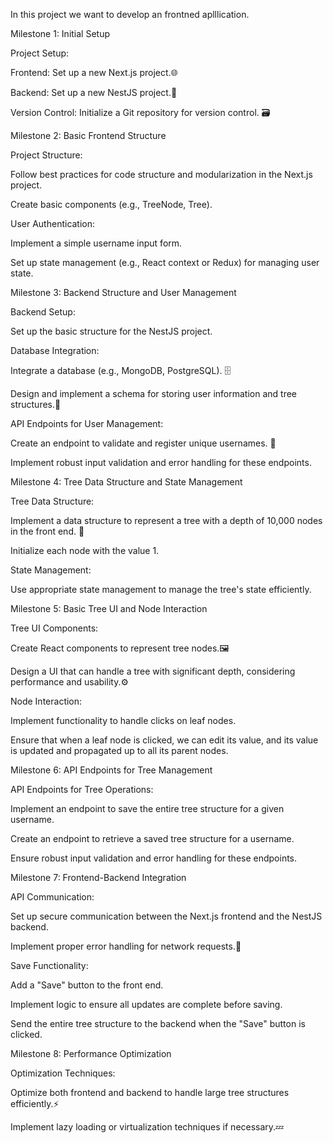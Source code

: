 In this project we want to develop an frontned aplllication.

Milestone 1: Initial Setup

Project Setup:

Frontend: Set up a new Next.js project.🌐

Backend: Set up a new NestJS project.🔧

Version Control: Initialize a Git repository for version control. 🗃️

Milestone 2: Basic Frontend Structure

Project Structure:

Follow best practices for code structure and modularization in the Next.js project.

Create basic components (e.g., TreeNode, Tree).

User Authentication:

Implement a simple username input form.

Set up state management (e.g., React context or Redux) for managing user state.

Milestone 3: Backend Structure and User Management

Backend Setup:

Set up the basic structure for the NestJS project.

Database Integration:

Integrate a database (e.g., MongoDB, PostgreSQL). 🗄️

Design and implement a schema for storing user information and tree structures.📝

API Endpoints for User Management:

Create an endpoint to validate and register unique usernames. 🔐

Implement robust input validation and error handling for these endpoints.

Milestone 4: Tree Data Structure and State Management

Tree Data Structure:

Implement a data structure to represent a tree with a depth of 10,000 nodes in the front end. 🌳

Initialize each node with the value 1.

State Management:

Use appropriate state management to manage the tree's state efficiently.

Milestone 5: Basic Tree UI and Node Interaction

Tree UI Components:

Create React components to represent tree nodes.🖼️

Design a UI that can handle a tree with significant depth, considering performance and usability.⚙️

Node Interaction:

Implement functionality to handle clicks on leaf nodes.

Ensure that when a leaf node is clicked, we can edit its value, and its value is updated and propagated up to all its parent nodes.

Milestone 6: API Endpoints for Tree Management

API Endpoints for Tree Operations:

Implement an endpoint to save the entire tree structure for a given username.

Create an endpoint to retrieve a saved tree structure for a username.

Ensure robust input validation and error handling for these endpoints.

Milestone 7: Frontend-Backend Integration

API Communication:

Set up secure communication between the Next.js frontend and the NestJS backend.

Implement proper error handling for network requests.🚦

Save Functionality:

Add a "Save" button to the front end.

Implement logic to ensure all updates are complete before saving.

Send the entire tree structure to the backend when the "Save" button is clicked.

Milestone 8: Performance Optimization

Optimization Techniques:

Optimize both frontend and backend to handle large tree structures efficiently.⚡

Implement lazy loading or virtualization techniques if necessary.💤
